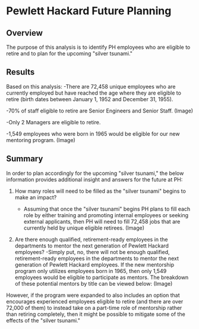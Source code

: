# Pewlett Hackard Future Planning

## Overview
The purpose of this analysis is to identify PH employees who are eligible to retire and to plan for the upcoming "silver tsunami."

## Results
Based on this analysis:
-There are 72,458 unique employees who are currently employed but have reached the age where they are eligible to retire (birth dates between January 1, 1952 and December 31, 1955).

-70% of staff eligible to retire are Senior Engineers and Senior Staff. 
(Image)

-Only 2 Managers are eligible to retire.

-1,549 employees who were born in 1965 would be eligible for our new mentoring program. 
(Image)


## Summary
In order to plan accordingly for the upcoming "silver tsunami," the below information provides additional insight and answers for the future at PH:

1. How many roles will need to be filled as the "silver tsunami" begins to make an impact?
	- Assuming that once the "silver tsunami" begins PH plans to fill each role by either training and promoting internal employees or seeking external applicants, then PH will need to fill 72,458 jobs that are currently held by unique eligible retirees.
(Image)

2. Are there enough qualified, retirement-ready employees in the departments to mentor the next generation of Pewlett Hackard employees?
	-Simply put, no, there will not be enough qualified, retirement-ready employees in the departments to mentor the next generation of Pewlett Hackard employees. If the new mentorship program only utilizes employees born in 1965, then only 1,549 employees would be eligible to participate as mentors. The breakdown of these potential mentors by title can be viewed below:
(Image)

However, if the program were expanded to also includes an option that encourages experienced employees eligible to retire (and there are over 72,000 of them) to instead take on a part-time role of mentorship rather than retiring completely, then it might be possible to mitigate some of the effects of the "silver tsunami."